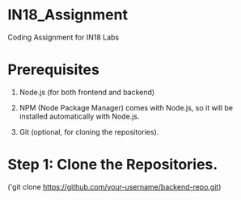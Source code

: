 # IN18_Assignment
Coding Assignment for IN18 Labs

# Prerequisites

1. Node.js (for both frontend and backend)

2. NPM (Node Package Manager) comes with Node.js, so it will be installed automatically with Node.js.

3. Git (optional, for cloning the repositories).

# Step 1: Clone the Repositories.

('git clone https://github.com/your-username/backend-repo.git)
